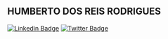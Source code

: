 ## HUMBERTO DOS REIS RODRIGUES
[![Linkedin Badge](https://img.shields.io/badge/-LinkedIn-blue?style=flat-square&logo=Linkedin&logoColor=white&link=https://www.linkedin.com/in/humbertodosreisrodrigues/)](https://www.linkedin.com/in/humbertodosreisrodrigues/)
[![Twitter Badge](https://img.shields.io/badge/-Twitter-1ca0f1?style=flat-square&labelColor=1ca0f1&logo=twitter&logoColor=white&link=https://twitter.com/1bertodosreis)](https://twitter.com/1bertodosreis)

<!--
**humbertodosreis/humbertodosreis** is a ✨ _special_ ✨ repository because its `README.md` (this file) appears on your GitHub profile.

Here are some ideas to get you started:

- 🔭 I’m currently working on ...
- 🌱 I’m currently learning ...
- 👯 I’m looking to collaborate on ...
- 🤔 I’m looking for help with ...
- 💬 Ask me about ...
- 📫 How to reach me: ...
- 😄 Pronouns: ...
- ⚡ Fun fact: ...
-->
